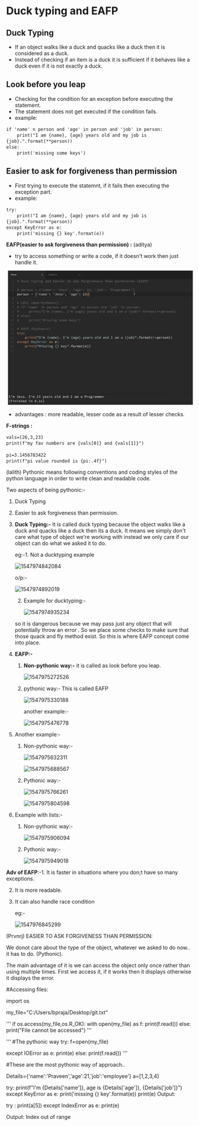 # Duck typing and EAFP

## Duck Typing

- If an object walks like a duck and quacks like a duck then it is considered as a duck.
- Instead of checking if an item is a duck it is sufficient if it behaves like a duck even if it is not exactly a duck.

## Look before you leap

- Checking for the condition for an exception before executing the statement.
- The statement does not get executed if the condition fails.
- example:
```
if 'name' n person and 'age' in person and 'job' in person:
	print("I am {name}, {age} years old and my job is {job}.".format(**person))
else:
	print('missing some keys')
```

## Easier to ask for forgiveness than permission

- First trying to execute the statemnt, if it fails then executing the exception part.
- example:
```
try:
	print("I am {name}, {age} years old and my job is {job}.".format(**person))
except KeyError as e:
	print('missing {} key'.format(e))
```



**EAFP(easier to ask forgiveness than permission) :** (aditya)

* try to access something or write a code, if it doesn't work then just handle it.

![eafp](images/eafp.PNG)  

* advantages : more readable, lesser code as a result of lesser checks.

**F-strings :**

```python3
vals=[26,3,23]
print(f"my fav numbers are {vals[0]} and {vals[1]}")

pi=3.1456783422
print(f"pi value rounded is {pi:.4f}")

```
(lalith)
Pythonic means following conventions and coding styles of the python language in order to write clean and readable code.

Two aspects of being pythonic:-

1. Duck Typing
2. Easier to ask forgiveness than permission.



1. **Duck Typing:-** It is called duck typing because the object walks like a duck and quacks like a duck then its a duck. It means we simply don't care what type of object we're working with instead we only care if our object can do what we asked it to do.

   eg:-1. Not a ducktyping example

   ![1547974842084](https://github.com/adityakuppa26/Python-Notes/blob/lalith_notes/images/1547974842084.png) 

   o/p:-

   ![1547974892019](https://github.com/adityakuppa26/Python-Notes/blob/lalith_notes/images/1547974892019.png)

   2. Example for ducktyping:-

      ![1547974935234](https://github.com/adityakuppa26/Python-Notes/blob/lalith_notes/images/1547974935234.png)

   so it is dangerous because we may pass just any object that will potentially throw an error . So we place some checks to make sure that those quack and fly method exist. So this is where EAFP concept come into place.

2. **EAFP:-**

   1. **Non-pythonic way:-** it is called as look before you leap.

      ![1547975272526](https://github.com/adityakuppa26/Python-Notes/blob/lalith_notes/images/1547975272526.png) 

      

   2. pythonic way:- This is called EAFP

      ![1547975330188](https://github.com/adityakuppa26/Python-Notes/blob/lalith_notes/images/1547975330188.png) 

      another example:-

      ![1547975476778](https://github.com/adityakuppa26/Python-Notes/blob/lalith_notes/images/1547975476778.png)



3. Another example:- 

   1. Non-pythonic way:-

      ![1547975632311](https://github.com/adityakuppa26/Python-Notes/blob/lalith_notes/images/1547975632311.png) 

      ![1547975688567](https://github.com/adityakuppa26/Python-Notes/blob/lalith_notes/images/1547975688567.png)

   2. Pythonic way:-

      ![1547975766261](https://github.com/adityakuppa26/Python-Notes/blob/lalith_notes/images/1547975766261.png) 

      ![1547975804598](https://github.com/adityakuppa26/Python-Notes/blob/lalith_notes/images/1547975804598.png) 

4. Example with lists:-

   1. Non-pythonic way:-

      ![1547975906094](https://github.com/adityakuppa26/Python-Notes/blob/lalith_notes/images/1547975906094.png)

   2. Pythonic way:-

      ![1547975949018](https://github.com/adityakuppa26/Python-Notes/blob/lalith_notes/images/1547975949018.png)

**Adv of EAFP**:-1. It is faster in situations where you don;t have so many exceptions.

2. It is more readable.

3. It can also handle race condition

   eg:-

   ![1547976845299](https://github.com/adityakuppa26/Python-Notes/blob/lalith_notes/images/1547976845299.png)


(Prvnrj)
EASIER TO ASK FORGIVENESS THAN PERMISSION:



We donot care about the type of the object, whatever we asked to do now.. it has to do. (Pythonic).

The main advantage of it is we can access the object only once rather than using multiple times. First we access it, if it works then it displays otherwise it displays the error.

#Accessing files:

import os

my_file="C:/Users/bpraja/Desktop/git.txt"

'''
if os.access(my_file,os.R_OK):
    with open(my_file) as f:
        print(f.read())
else:
    print("File cannot be accessed")
'''

'''
#The pythonic way
try:
    f=open(my_file)

except IOError as e:
    print(e)
else:
    print(f.read())
'''    

#These are the most pythonic way of approach..

Details={'name':'Praveen','age':21,'job':'employee'}
a=[1,2,3,4]

try:
    print(f"I'm {Details['name']}, age is {Details['age']}, {Details['job']}")
except KeyError as e:
	print('missing {} key'.format(e))
    print(e)
Output:

try :
    print(a[5])
except IndexError as e:
    print(e)

Output:
Index out of range
